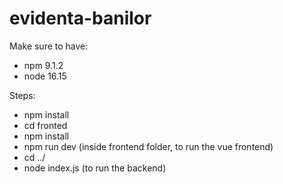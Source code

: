 # evidenta-banilor

Make sure to have:
- npm 9.1.2
- node 16.15

Steps:
- npm install
- cd fronted
- npm install
- npm run dev (inside frontend folder, to run the vue frontend)
- cd ../
- node index.js (to run the backend)
